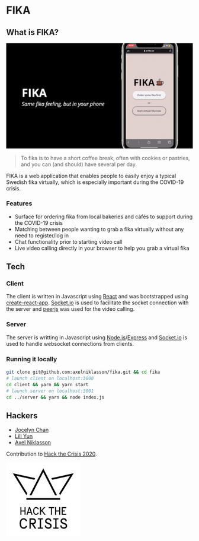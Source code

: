 # FIKA

## What is FIKA?

[![FIKA trailer](https://raw.githubusercontent.com/axelniklasson/fika/master/static/fika.png)](https://youtu.be/twsrmRLMc0o)

> To fika is to have a short coffee break, often with cookies or pastries, and you can (and should) have several per day.

FIKA is a web application that enables people to easily enjoy a typical Swedish fika virtually, which is especially important during the COVID-19 crisis.

### Features

-   Surface for ordering fika from local bakeries and cafés to support during the COVID-19 crisis
-   Matching between people wanting to grab a fika virtually without any need to register/log in
-   Chat functionality prior to starting video call
-   Live video calling directly in your browser to help you grab a virtual fika

## Tech

### Client

The client is written in Javascript using [React](https://reactjs.org/) and was bootstrapped using [create-react-app](https://create-react-app.dev/). [Socket.io](https://socket.io/docs/client-api/) is used to facilitate the socket connection with the server and [peerjs](https://peerjs.com/) was used for the video calling.

### Server

The server is writting in Javascript using [Node.js](https://nodejs.org/en/)/[Express](https://expressjs.com/) and [Socket.io](https://socket.io/docs/server-api/) is used to handle websocket connections from clients.

### Running it locally

```sh
git clone git@github.com:axelniklasson/fika.git && cd fika
# launch client on localhost:3000
cd client && yarn && yarn start
# launch server on localhost:3001
cd ../server && yarn && node index.js
```

## Hackers

-   [Jocelyn Chan](mailto:jocelyn.sthlm@gmail.com)
-   [Lili Yun](https://www.linkedin.com/in/lili-yun)
-   [Axel Niklasson](https://www.linkedin.com/in/axelniklasson)

Contribution to [Hack the Crisis 2020](https://www.hackthecrisis.se/).

<img src="https://raw.githubusercontent.com/axelniklasson/fika/master/static/hack_the_crisis.png" width="200" height="200" />
